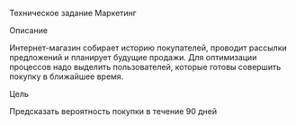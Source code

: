 Техническое задание Маркетинг


Описание

Интернет-магазин собирает историю покупателей, проводит рассылки предложений и
планирует будущие продажи. Для оптимизации процессов надо выделить пользователей,
которые готовы совершить покупку в ближайшее время.


Цель

Предсказать вероятность покупки в течение 90 дней
